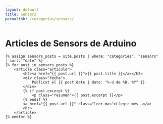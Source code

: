 ```yaml
---
layout: default
title: Sensors
permalink: /categorias/sensors/
---
```


<div class="blog-container">
    <h1>Articles de Sensors de Arduino</h1>

    {% assign sensors_posts = site.posts | where: "categories", "sensors" | sort: "date" %}
    {% for post in sensors_posts %}
        <article class="articulo">
            <h2><a href="{{ post.url }}">{{ post.title }}</a></h2>
            <div class="fecha">
                Publicat el {{ post.date | date: "%-d de %B, %Y" }}
            </div>
            {% if post.excerpt %}
                <p class="resumen">{{ post.excerpt }}</p>
            {% endif %}
            <a href="{{ post.url }}" class="leer-mas">Llegir més →</a>
            <hr>
        </article>
    {% endfor %}
</div> 